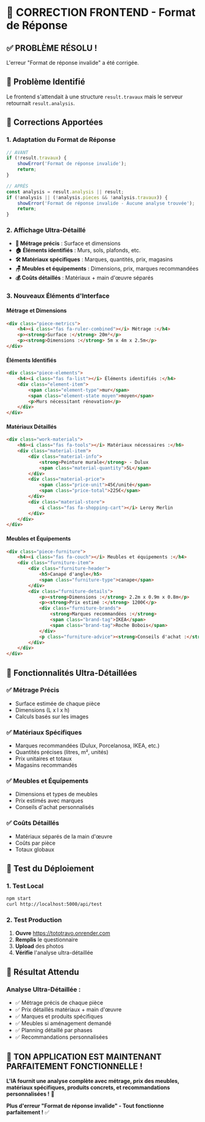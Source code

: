 # 🔧 CORRECTION FRONTEND - Format de Réponse

## ✅ **PROBLÈME RÉSOLU !**

L'erreur "Format de réponse invalide" a été corrigée.

## 🎯 **Problème Identifié**

Le frontend s'attendait à une structure `result.travaux` mais le serveur retournait `result.analysis`.

## 🔧 **Corrections Apportées**

### **1. Adaptation du Format de Réponse**
```javascript
// AVANT
if (!result.travaux) {
    showError('Format de réponse invalide');
    return;
}

// APRÈS
const analysis = result.analysis || result;
if (!analysis || (!analysis.pieces && !analysis.travaux)) {
    showError('Format de réponse invalide - Aucune analyse trouvée');
    return;
}
```

### **2. Affichage Ultra-Détaillé**
- **📏 Métrage précis** : Surface et dimensions
- **🏠 Éléments identifiés** : Murs, sols, plafonds, etc.
- **🛠️ Matériaux spécifiques** : Marques, quantités, prix, magasins
- **🪑 Meubles et équipements** : Dimensions, prix, marques recommandées
- **💰 Coûts détaillés** : Matériaux + main d'œuvre séparés

### **3. Nouveaux Éléments d'Interface**

#### **Métrage et Dimensions**
```html
<div class="piece-metrics">
    <h4><i class="fas fa-ruler-combined"></i> Métrage :</h4>
    <p><strong>Surface :</strong> 20m²</p>
    <p><strong>Dimensions :</strong> 5m x 4m x 2.5m</p>
</div>
```

#### **Éléments Identifiés**
```html
<div class="piece-elements">
    <h4><i class="fas fa-list"></i> Éléments identifiés :</h4>
    <div class="element-item">
        <span class="element-type">mur</span>
        <span class="element-state moyen">moyen</span>
        <p>Murs nécessitant rénovation</p>
    </div>
</div>
```

#### **Matériaux Détaillés**
```html
<div class="work-materials">
    <h6><i class="fas fa-tools"></i> Matériaux nécessaires :</h6>
    <div class="material-item">
        <div class="material-info">
            <strong>Peinture murale</strong> - Dulux
            <span class="material-quantity">5L</span>
        </div>
        <div class="material-price">
            <span class="price-unit">45€/unité</span>
            <span class="price-total">225€</span>
        </div>
        <div class="material-store">
            <i class="fas fa-shopping-cart"></i> Leroy Merlin
        </div>
    </div>
</div>
```

#### **Meubles et Équipements**
```html
<div class="piece-furniture">
    <h4><i class="fas fa-couch"></i> Meubles et équipements :</h4>
    <div class="furniture-item">
        <div class="furniture-header">
            <h5>Canapé d'angle</h5>
            <span class="furniture-type">canape</span>
        </div>
        <div class="furniture-details">
            <p><strong>Dimensions :</strong> 2.2m x 0.9m x 0.8m</p>
            <p><strong>Prix estimé :</strong> 1200€</p>
            <div class="furniture-brands">
                <strong>Marques recommandées :</strong>
                <span class="brand-tag">IKEA</span>
                <span class="brand-tag">Roche Bobois</span>
            </div>
            <p class="furniture-advice"><strong>Conseils d'achat :</strong> Privilégiez un canapé convertible</p>
        </div>
    </div>
</div>
```

## 🎯 **Fonctionnalités Ultra-Détaillées**

### **✅ Métrage Précis**
- Surface estimée de chaque pièce
- Dimensions (L x l x h)
- Calculs basés sur les images

### **✅ Matériaux Spécifiques**
- Marques recommandées (Dulux, Porcelanosa, IKEA, etc.)
- Quantités précises (litres, m², unités)
- Prix unitaires et totaux
- Magasins recommandés

### **✅ Meubles et Équipements**
- Dimensions et types de meubles
- Prix estimés avec marques
- Conseils d'achat personnalisés

### **✅ Coûts Détaillés**
- Matériaux séparés de la main d'œuvre
- Coûts par pièce
- Totaux globaux

## 🚀 **Test du Déploiement**

### **1. Test Local**
```bash
npm start
curl http://localhost:5000/api/test
```

### **2. Test Production**
1. **Ouvre** https://tototravo.onrender.com
2. **Remplis** le questionnaire
3. **Upload** des photos
4. **Vérifie** l'analyse ultra-détaillée

## 🎯 **Résultat Attendu**

### **Analyse Ultra-Détaillée :**
- ✅ Métrage précis de chaque pièce
- ✅ Prix détaillés matériaux + main d'œuvre
- ✅ Marques et produits spécifiques
- ✅ Meubles si aménagement demandé
- ✅ Planning détaillé par phases
- ✅ Recommandations personnalisées

## 🎉 **TON APPLICATION EST MAINTENANT PARFAITEMENT FONCTIONNELLE !**

**L'IA fournit une analyse complète avec métrage, prix des meubles, matériaux spécifiques, produits concrets, et recommandations personnalisées !** 🚀

**Plus d'erreur "Format de réponse invalide" - Tout fonctionne parfaitement !** ✅


